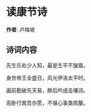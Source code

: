 # 读康节诗

**作者**: 卢梅坡

## 诗词内容

先生乐处少人知，最是生平不皱眉。

身世帝王全盛日，风光伊洛太平时。

画前勘破先天易，醉后吟成击壤诗。

高卧行窝吾亦愿，不堪心事类周嫠。


